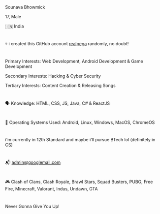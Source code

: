 Sounava Bhowmick

17, Male

🇮🇳 India

#

💀 i created this GitHub account <a href="https://github.com/realpega">realpega</a> randomly, no doubt!

#

Primary Interests: Web Development, Android Development & Game Development

Secondary Interests: Hacking & Cyber Security

Tertiary Interests: Content Creation & Releasing Songs

#

🗣️ Knowledge: HTML, CSS, JS, Java, C# & ReactJS

#

🗿 Operating Systems Used: Android, Linux, Windows, MacOS, ChromeOS

#

i'm currently in 12th Standard and maybe i'll pursue BTech lol (definitely in CS)

#

📬 <a href="sounavabhowmickofficial@googlemail.com">admin@googlemail.com</a>

#

🎮 Clash of Clans, Clash Royale, Brawl Stars, Squad Busters, PUBG, Free Fire, Minecraft, Valorant, Indus, Undawn, GTA

#

Never Gonna Give You Up!
